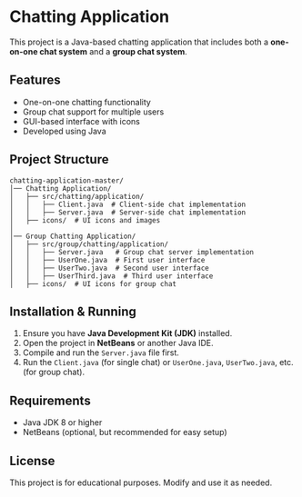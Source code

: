 # Chatting Application

This project is a Java-based chatting application that includes both a **one-on-one chat system** and a **group chat system**.

## Features

- One-on-one chatting functionality
- Group chat support for multiple users
- GUI-based interface with icons
- Developed using Java

## Project Structure

```
chatting-application-master/
│── Chatting Application/
│   ├── src/chatting/application/
│   │   ├── Client.java  # Client-side chat implementation
│   │   ├── Server.java  # Server-side chat implementation
│   ├── icons/  # UI icons and images
│
│── Group Chatting Application/
│   ├── src/group/chatting/application/
│   │   ├── Server.java   # Group chat server implementation
│   │   ├── UserOne.java  # First user interface
│   │   ├── UserTwo.java  # Second user interface
│   │   ├── UserThird.java  # Third user interface
│   ├── icons/  # UI icons for group chat
```

## Installation & Running

1. Ensure you have **Java Development Kit (JDK)** installed.
2. Open the project in **NetBeans** or another Java IDE.
3. Compile and run the `Server.java` file first.
4. Run the `Client.java` (for single chat) or `UserOne.java`, `UserTwo.java`, etc. (for group chat).

## Requirements

- Java JDK 8 or higher
- NetBeans (optional, but recommended for easy setup)

## License

This project is for educational purposes. Modify and use it as needed.
